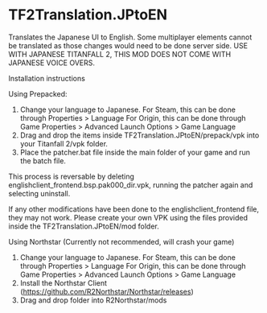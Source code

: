 # TF2Translation.JPtoEN
Translates the Japanese UI to English. Some multiplayer elements cannot be translated as those changes would need to be done server side. USE WITH JAPANESE TITANFALL 2, THIS MOD DOES NOT COME WITH JAPANESE VOICE OVERS.

Installation instructions

Using Prepacked:
1. Change your language to Japanese.
  For Steam, this can be done through Properties > Language
  For Origin, this can be done through Game Properties > Advanced Launch Options > Game Language
2. Drag and drop the items inside TF2Translation.JPtoEN/prepack/vpk into your Titanfall 2/vpk folder.
3. Place the patcher.bat file inside the main folder of your game and run the batch file.

This process is reversable by deleting englishclient_frontend.bsp.pak000_dir.vpk, running the patcher again and selecting uninstall.

If any other modifications have been done to the englishclient_frontend file, they may not work. Please create your own VPK using the files provided inside the TF2Translation.JPtoEN/mod folder.

Using Northstar (Currently not recommended, will crash your game)
1. Change your language to Japanese.
  For Steam, this can be done through Properties > Language
  For Origin, this can be done through Game Properties > Advanced Launch Options > Game Language
3. Install the Northstar Client (https://github.com/R2Northstar/Northstar/releases)
4. Drag and drop folder into R2Northstar/mods
